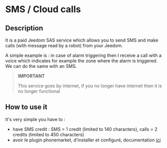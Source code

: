 # SMS / Cloud calls

## Description

It is a paid Jeedom SAS service which allows you to send SMS and make calls (with message read by a robot) from your Jeedom.

A simple example is : in case of alarm triggering then I receive a call with a voice which indicates for example the zone where the alarm is triggered. We can do the same with an SMS.

> **IMPORTANT**
>
> This service goes by internet, if you no longer have internet then it is no longer functional

## How to use it 

It's very simple you have to : 

- have SMS credit  : SMS = 1 credit (limited to 140 characters), calls = 2 credits (limited to 450 characters)
- avoir le plugin phonemarket, d'installer et configuré, documentation [ici](https://jeedom.github.io/plugin-phonemarket/en_US/)